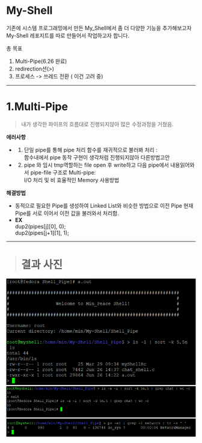 # My-Shell
기존에 시스템 프로그래밍에서 만든 My_Shell에서 좀 더 다양한 기능을 추가해보고자 My-Shell 레포지트를 따로 만들어서 작업하고자 합니다.

총 목표
1. Multi-Pipe(6.26 완료)
2. redirection션(>) 
3. 프로세스 -> 쓰레드 전환 ( 이건 고려 중)
_____
# 1.Multi-Pipe
> 내가 생각한 파이프의 흐름대로 진행되지않아 많은 수정과정을 거쳤음. 

**에러사항**
* 1. 단일 pipe를 통해 pipe 처리 함수를 재귀적으로 불러봐 처리 
 :    
 함수내에서 pipe 동작 구현이 생각처럼 진행되지않아 다른방법고안
* 2. pipe 와 임시 tmp역할하는 file open 후 write하고 다음 pipe에서 내용읽어와서 pipe-file 구조로 Multi-pipe:     
I/O 처리 및 비 효율적인 Memory 사용방법

**해결방법**
* 동적으로 필요한 Pipe를 생성하여 Linked List와 비슷한 방법으로 이전 Pipe 현재 Pipe를 서로 이어서 이전 값을      불러와서 처리함.
* **EX**                 
dup2(pipes[j][0], 0);             
dup2(pipes[j+1][1], 1);
----
># 결과 사진
![Alt text](image.png)
![Alt text](image-2.png)
![Alt text](image-3.png)
